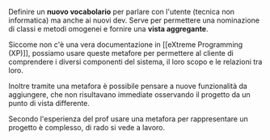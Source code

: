 Definire un **nuovo vocabolario** per parlare con l'utente (tecnica non informatica) ma anche ai nuovi dev. Serve per permettere una nominazione di classi e metodi omogenei e fornire una **vista aggregante**.

Siccome non c'è una vera documentazione in [[eXtreme Programming (XP)]], possiamo usare queste metafore per permettere al cliente di comprendere i diversi componenti del sistema, il loro scopo e le relazioni tra loro.

Inoltre tramite una metafora è possibile pensare a nuove funzionalità da aggiungere, che non risultavano immediate osservando il progetto da un punto di vista differente.

Secondo l'esperienza del prof usare una metafora per rappresentare un progetto è complesso, di rado si vede a lavoro.